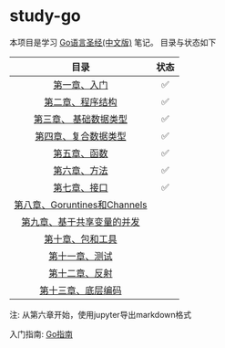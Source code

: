 # study-go
本项目是学习 [Go语言圣经(中文版)](https://books.studygolang.com/download/gopl-zh.pdf) 笔记。
目录与状态如下

目录 | 状态
:---: | :---:
[第一章、入门](helloworld) | ✅
[第二章、程序结构](程序结构) | ✅
[第三章、 基础数据类型](基础数据类型) | ✅
[第四章、复合数据类型](复合数据类型) | ✅
[第五章、函数](函数) | ✅
[第六章、方法](方法) | ✅
[第七章、接口](接口) | ✅
[第八章、Goruntines和Channels](Goruntines和Channels) | 
[第九章、基于共享变量的并发](基于共享变量的并发) |
[第十章、包和工具](包和工具) | 
[第十一章、测试](测试) | 
[第十二章、反射](反射) | 
[第十三章、底层编码](底层编码) |  

注: 从第六章开始，使用jupyter导出markdown格式

入门指南: [Go指南](http://tour.studygolang.com/list)  

